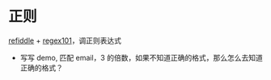 # 正则

[refiddle](http://refiddle.com/) + [regex101](https://regex101.com/)，调正则表达式

- 写写 demo, 匹配 email，3 的倍数，如果不知道正确的格式，那么怎么去知道正确的格式？